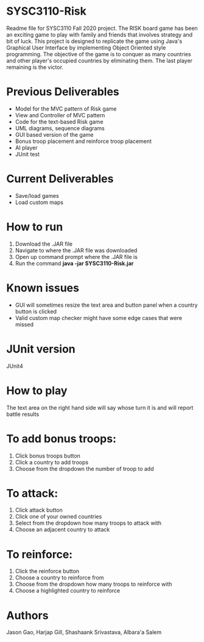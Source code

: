 # SYSC3110-Risk
Readme file for SYSC3110 Fall 2020 project. 
The RISK board game has been an exciting game to play with family and friends that involves strategy and bit of luck. This project is designed to replicate
the game using Java's Graphical User Interface by implementing Object Oriented style programming. 
The objective of the game is to conquer as many countries and other player's occupied countries by eliminating them. The last player remaining is the victor. 

# Previous Deliverables
- Model for the MVC pattern of Risk game
- View and Controller of MVC pattern
- Code for the text-based Risk game 
- UML diagrams, sequence diagrams
- GUI based version of the game
- Bonus troop placement and reinforce troop placement
- AI player
- JUnit test

# Current Deliverables
- Save/load games
- Load custom maps

# How to run
1. Download the .JAR file
2. Navigate to where the .JAR file was downloaded
3. Open up command prompt where the .JAR file is
4. Run the command **java -jar SYSC3110-Risk.jar**

# Known issues
- GUI will sometimes resize the text area and button panel when a country button is clicked
- Valid custom map checker might have some edge cases that were missed

# JUnit version
JUnit4

# How to play
The text area on the right hand side will say whose turn it is and will report battle results

# To add bonus troops:
1. Click bonus troops button
2. Click a country to add troops
3. Choose from the dropdown the number of troop to add

# To attack:
1. Click attack button
2. Click one of your owned countries
3. Select from the dropdown how many troops to attack with
4. Choose an adjacent country to attack

# To reinforce: 
1. Click the reinforce button
2. Choose a country to reinforce from
3. Choose from the dropdown how many troops to reinforce with
4. Choose a highlighted country to reinforce

# Authors
Jason Gao, Harjap Gill, Shashaank Srivastava, Albara'a Salem


